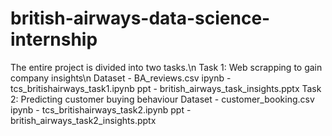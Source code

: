 # british-airways-data-science-internship
The entire project is divided into two tasks.\n
Task 1: Web scrapping to gain company insights\n
Dataset - BA_reviews.csv
ipynb - tcs_britishairways_task1.ipynb
ppt - british_airways_task_insights.pptx
Task 2: Predicting customer buying behaviour
Dataset - customer_booking.csv
ipynb - tcs_britishairways_task2.ipynb
ppt - british_airways_task2_insights.pptx
